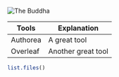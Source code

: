 ![The Buddha](https://www.authorea.com/users/2191/articles/master/files/157057-authorea-github-nteract-atom/buddha.jpg)

| Tools | Explanation            |
|-------|------------------------|
| Authorea | A great tool        |
| Overleaf | Another great tool  |


```R
list.files()
```
